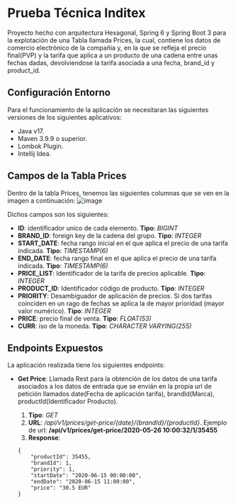 # Prueba Técnica Inditex

Proyecto hecho con arquitectura Hexagonal, Spring 6 y Spring Boot 3 para la explotación de una Tabla llamada Prices, la cual, contiene los datos de comercio electrónico de la compañia y, en la que se refleja el precio final(PVP) y la tarifa que aplica a un producto de una cadena entre unas fechas dadas, devolviendose la tarifa asociada a una fecha, brand_id y product_id.

## Configuración Entorno

Para el funcionamiento de la aplicación se necesitaran las siguientes versiones de los siguientes aplicativos:
- Java v17.
- Maven 3.9.9 o superior.
- Lombok Plugin.
- Intellij Idea.


## Campos de la Tabla Prices

Dentro de la tabla Prices, tenemos las siguientes columnas que se ven en la imagen a continuación:
![image](https://github.com/user-attachments/assets/a9df2749-f912-4486-b506-2c0f5a724db3)


Dichos campos son los siguientes:
- **ID**: identificador unico de cada elemento. **Tipo**: *BIGINT*
- **BRAND_ID**: foreign key de la cadena del grupo. **Tipo**: *INTEGER*
- **START_DATE**: fecha rango inicial en el que aplica el precio de una tarifa indicada. **Tipo**: *TIMESTAMP(6)*
- **END_DATE**: fecha rango final en el que aplica el precio de una tarifa indicada. **Tipo**: *TIMESTAMP(6)*
- **PRICE_LIST**: Identificador de la tarifa de precios aplicable. **Tipo**: *INTEGER*
- **PRODUCT_ID**: Identificador código de producto. **Tipo**: *INTEGER*
- **PRIORITY**: Desambiguador de aplicación de precios. Si dos tarifas coinciden en un rago de fechas se aplica la de mayor prioridad (mayor valor numérico). **Tipo**: *INTEGER*
- **PRICE**: precio final de venta. **Tipo**: *FLOAT(53)*
- **CURR**: iso de la moneda. **Tipo**: *CHARACTER VARYING(255)*

## Endpoints Expuestos

La aplicación realizada tiene los siguientes endpoints:
    
- **Get Price**: Llamada Rest para la obtención de los datos de una tarifa asociados a los datos de entrada que se envián en la propia url de petición llamados date(Fecha de aplicación tarifa), brandId(Marca), productId(Identificador Producto).
    
    1. **Tipo**: *GET*
    2. **URL**: */api/v1/prices/get-price/{date}/{brandId}/{productId}*. 
    Ejemplo de url: **/api/v1/prices/get-price/2020-05-26 10:00:32/1/35455**
    3. **Response**:
    ```
    {
        "productId": 35455,
        "brandId": 1,
        "priority": 1,
        "startDate": "2020-06-15 00:00:00",
        "endDate": "2020-06-15 11:00:00",
        "price": "30.5 EUR"
    }
    ```
